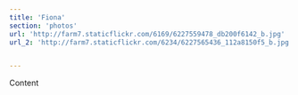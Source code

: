 ```yaml
---
title: 'Fiona'
section: 'photos'
url: 'http://farm7.staticflickr.com/6169/6227559478_db200f6142_b.jpg'
url_2: 'http://farm7.staticflickr.com/6234/6227565436_112a8150f5_b.jpg'


---
```


Content
